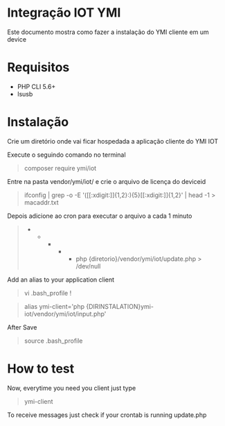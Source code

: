 # Integração IOT YMI

Este documento mostra como fazer a instalação do YMI cliente em um device

# Requisitos

* PHP CLI 5.6+
* lsusb 

# Instalação

Crie um diretório onde vai ficar hospedada a aplicação cliente do YMI IOT

Execute o seguindo comando no terminal

  > composer require ymi/iot

Entre na pasta vendor/ymi/iot/ e crie o arquivo de licença do deviceid

  > ifconfig  | grep -o -E '([[:xdigit:]]{1,2}:){5}[[:xdigit:]]{1,2}' | head -1 > macaddr.txt

Depois adicione ao cron para executar o arquivo a cada 1 minuto

 > * * * * * php {diretorio}/vendor/ymi/iot/update.php > /dev/null

Add an alias to your application client

  > vi .bash_profile !

  > alias ymi-client='php {DIRINSTALATION}ymi-iot/vendor/ymi/iot/input.php' 

After Save

  > source .bash_profile 
  
# How to test
  
Now, everytime you need you client just type

  > ymi-client
  
To receive messages just check if your crontab is running update.php








